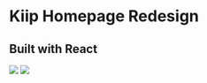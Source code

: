 
# Kiip Homepage Redesign

## Built with React

<img src="https://d3vv6lp55qjaqc.cloudfront.net/items/2V1E04203Y0j2q341n12/kiip2.png?X-CloudApp-Visitor-Id=1218862&v=d6bfa3b9" style="max-width:100%"/>


<img src="https://d3vv6lp55qjaqc.cloudfront.net/items/280i1a2c2E0p0Y380V37/kiip3.png?X-CloudApp-Visitor-Id=1218862"/>
